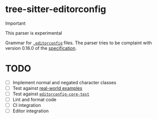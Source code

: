 # tree-sitter-editorconfig

> [!IMPORTANT]
> This parser is experimental

Grammar for [`.editorconfig`](https://editorconfig.org/) files.
The parser tries to be complaint with version 0.16.0 of the [specification](https://spec.editorconfig.org/#glob-expressions).

# TODO

- [ ] Implement normal and negated character classes
- [ ] Test against [real-world examples](https://github.com/editorconfig/editorconfig/wiki/Projects-Using-EditorConfig)
- [ ] Test against [`editorconfig-core-test`](https://github.com/editorconfig/editorconfig-core-test/tree/master)
- [ ] Lint and format code
- [ ] CI integration
- [ ] Editor integration
